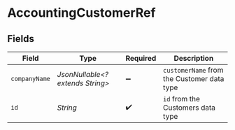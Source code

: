 # AccountingCustomerRef


## Fields

| Field                                      | Type                                       | Required                                   | Description                                |
| ------------------------------------------ | ------------------------------------------ | ------------------------------------------ | ------------------------------------------ |
| `companyName`                              | *JsonNullable<? extends String>*           | :heavy_minus_sign:                         | `customerName` from the Customer data type |
| `id`                                       | *String*                                   | :heavy_check_mark:                         | `id` from the Customers data type          |